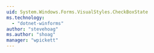 ```yaml
---
uid: System.Windows.Forms.VisualStyles.CheckBoxState
ms.technology: 
  - "dotnet-winforms"
author: "stevehoag"
ms.author: "shoag"
manager: "wpickett"
---
```

